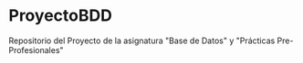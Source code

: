 # ProyectoBDD
Repositorio del Proyecto de la asignatura "Base de Datos" y "Prácticas Pre-Profesionales"

